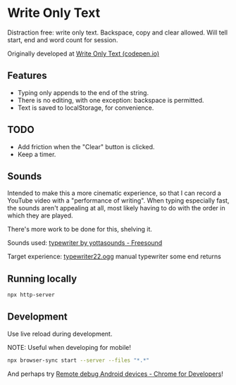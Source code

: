 
# Write Only Text

Distraction free: write only text. Backspace, copy and clear allowed. Will tell start, end and word count for session.

Originally developed at [Write Only Text (codepen.io)](https://codepen.io/mihaibirsan/full/rNWdoJj)

## Features
+ Typing only appends to the end of the string. 
+ There is no editing, with one exception: backspace is permitted.
+ Text is saved to localStorage, for convenience.

## TODO
+ Add friction when the "Clear" button is clicked.
+ Keep a timer.

## Sounds

Intended to make this a more cinematic experience, so that I can record a YouTube video with a "performance of writing". When typing especially fast, the sounds aren't appealing at all, most likely having to do with the order in which they are played.

There's more work to be done for this, shelving it.

Sounds used: [typewriter by yottasounds - Freesound](https://freesound.org/people/yottasounds/packs/21359/)

Target experience: [typewriter22.ogg](https://freesound.org/people/tams_kp/sounds/43560/) manual typewriter some end returns

## Running locally

```sh
npx http-server
```

## Development

Use live reload during development.

NOTE: Useful when developing for mobile!

```sh
npx browser-sync start --server --files "*.*"
```

And perhaps try [Remote debug Android devices - Chrome for Developers](https://developer.chrome.com/docs/devtools/remote-debugging/)!
